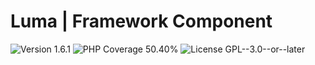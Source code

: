# Luma | Framework Component

<div>
<!-- Version Badge -->
<img src="https://img.shields.io/badge/Version-1.6.1-blue" alt="Version 1.6.1">
<!-- PHP Coverage Badge -->
<img src="https://img.shields.io/badge/PHP Coverage-50.40%25-red" alt="PHP Coverage 50.40%">
<!-- License Badge -->
<img src="https://img.shields.io/badge/License-GPL--3.0--or--later-34ad9b" alt="License GPL--3.0--or--later">
</div>